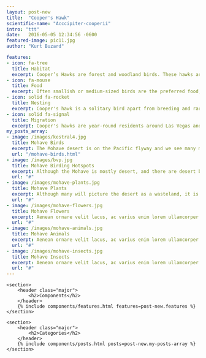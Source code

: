 ```yaml
---
layout: post-new
title:  "Cooper's Hawk"
scientific-name: "Acccipiter-cooperii"
intro: "ttt"
date:   2016-05-05 12:34:56 -0600
featured-image: pic11.jpg
author: "Kurt Buzard"

features:
- icon: fa-tree
  title: Habitat
  excerpt: Cooper’s Hawks are forest and woodland birds. These hawks are a regular sight in parks, quiet neighborhoods, over fields, at backyard feeders, and even along busy streets if there are trees around. They are also adaptable in all seasons to forested mountainous regions, especially foothills.
- icon: fa-mouse
  title: Food
  excerpt: Often smallish or medium-sized birds are the preferred food, but also many small mammals and, in more arid vicinities, lizards are regularly taken. Infrequently, frogs may be eaten, as will (rarely) insects and fish in nearly dry watercourse.[2][177] Birds in general form about 50–85% of diet
- icon: solid fa-rocket
  title: Nesting
  excerpt: Cooper's hawk is a solitary bird apart from breeding and rare aggregations during migration. Usually a bulky platform nest is built each year although pairs may reuse a nest for 2-3 years. Egg laying peaks in late April although it can occur as early as febuary. Often about 3–5 eggs are laid every other day, though there can be up to 2 days between the 4th and 5th eggs. Jeveniles depart the nest at about 1 month.
- icon: solid fa-signal
  title: Migration
  excerpt: Cooper's hawks are year-round residents around Las Vegas and in most of the Mohave. Like a majority of diurnal birds of prey in the Northern Hemisphere, Cooper's hawk is a partial migrant. They tend to be most migratory in the north and largely to partially sedentary elsewhere.
my_posts_array:
- image: /images/kestral4.jpg
  title: Mohave Birds
  excerpt: The Mohave desert is on the Pacific flyway and we see many migratory birds in addition to the native desert and riperian birds.
  url: "/mohave-birds.html"
- image: /images/bvp.jpg
  title: Mohave Birding Hotspots
  excerpt: Although the Mohave is mostly desert, and there are desert birds, the majority of the birds are to be found around water, either in a river, spring or lake. Also, since I live in Las Vegas, many are in proximity to my home town.
  url: "#"
- image: /images/mohave-plants.jpg
  title: Mohave Plants
  excerpt: Although many will picture the desert as a wasteland, it is surprisingly full of life, even in the most trying times of the year.
  url: "#"
- image: /images/mohave-flowers.jpg
  title: Mohave Flowers
  excerpt: Aenean ornare velit lacus, ac varius enim lorem ullamcorper dolore. Proin aliquam facilisis ante interdum. Sed nulla amet lorem feugiat tempus aliquam.
  url: "#"
- image: /images/mohave-animals.jpg
  title: Mohave Animals
  excerpt: Aenean ornare velit lacus, ac varius enim lorem ullamcorper dolore. Proin aliquam facilisis ante interdum. Sed nulla amet lorem feugiat tempus aliquam.
  url: "#"
- image: /images/mohave-insects.jpg
  title: Mohave Insects
  excerpt: Aenean ornare velit lacus, ac varius enim lorem ullamcorper dolore. Proin aliquam facilisis ante interdum. Sed nulla amet lorem feugiat tempus aliquam.
  url: "#"
---
```



<!-- Section -->
	<section>
		<header class="major">
			<h2>Components</h2>
		</header>
		{% include components/features.html features=post-new.features %}
	</section>

<!-- Section -->
	<section>
		<header class="major">
			<h2>Categories</h2>
		</header>
		{% include components/posts.html posts=post-new.my-posts-array %}
	</section>